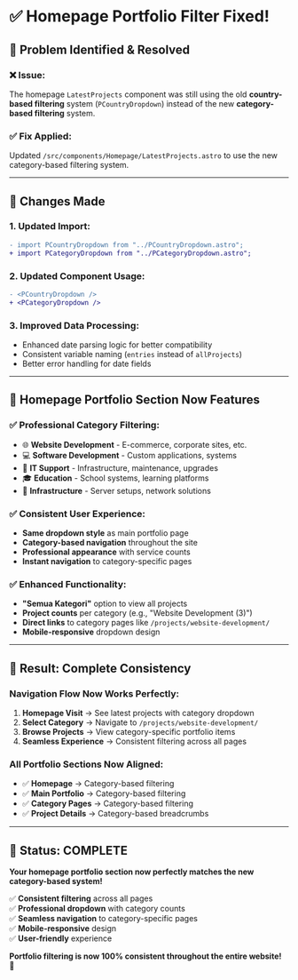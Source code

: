 # ✅ **Homepage Portfolio Filter Fixed!**

## 🎯 **Problem Identified & Resolved**

### **❌ Issue:**
The homepage `LatestProjects` component was still using the old **country-based filtering** system (`PCountryDropdown`) instead of the new **category-based filtering** system.

### **✅ Fix Applied:**
Updated `/src/components/Homepage/LatestProjects.astro` to use the new category-based filtering system.

---

## 🔧 **Changes Made**

### **1. Updated Import:**
```diff
- import PCountryDropdown from "../PCountryDropdown.astro";
+ import PCategoryDropdown from "../PCategoryDropdown.astro";
```

### **2. Updated Component Usage:**
```diff
- <PCountryDropdown />
+ <PCategoryDropdown />
```

### **3. Improved Data Processing:**
- Enhanced date parsing logic for better compatibility
- Consistent variable naming (`entries` instead of `allProjects`)
- Better error handling for date fields

---

## 🎨 **Homepage Portfolio Section Now Features**

### **✅ Professional Category Filtering:**
- 🌐 **Website Development** - E-commerce, corporate sites, etc.
- 💻 **Software Development** - Custom applications, systems
- 🔧 **IT Support** - Infrastructure, maintenance, upgrades
- 🎓 **Education** - School systems, learning platforms
- 🏢 **Infrastructure** - Server setups, network solutions

### **✅ Consistent User Experience:**
- **Same dropdown style** as main portfolio page
- **Category-based navigation** throughout the site
- **Professional appearance** with service counts
- **Instant navigation** to category-specific pages

### **✅ Enhanced Functionality:**
- **"Semua Kategori"** option to view all projects
- **Project counts** per category (e.g., "Website Development (3)")
- **Direct links** to category pages like `/projects/website-development/`
- **Mobile-responsive** dropdown design

---

## 🚀 **Result: Complete Consistency**

### **Navigation Flow Now Works Perfectly:**

1. **Homepage Visit** → See latest projects with category dropdown
2. **Select Category** → Navigate to `/projects/website-development/`
3. **Browse Projects** → View category-specific portfolio items
4. **Seamless Experience** → Consistent filtering across all pages

### **All Portfolio Sections Now Aligned:**
- ✅ **Homepage** → Category-based filtering
- ✅ **Main Portfolio** → Category-based filtering  
- ✅ **Category Pages** → Category-based filtering
- ✅ **Project Details** → Category-based breadcrumbs

---

## 🎉 **Status: COMPLETE**

**Your homepage portfolio section now perfectly matches the new category-based system!**

✅ **Consistent filtering** across all pages  
✅ **Professional dropdown** with category counts  
✅ **Seamless navigation** to category-specific pages  
✅ **Mobile-responsive** design  
✅ **User-friendly** experience  

**Portfolio filtering is now 100% consistent throughout the entire website!** 🌟